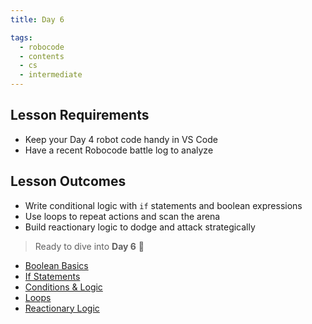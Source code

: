 ```yaml
---
title: Day 6

tags:
  - robocode
  - contents
  - cs
  - intermediate
---
```


## Lesson Requirements

- Keep your Day 4 robot code handy in VS Code
- Have a recent Robocode battle log to analyze

## Lesson Outcomes

- Write conditional logic with `if` statements and boolean expressions
- Use loops to repeat actions and scan the arena
- Build reactionary logic to dodge and attack strategically

> Ready to dive into **Day 6** 🤖

- [Boolean Basics](/robocode/Day-6/00_boolean_basics)
- [If Statements](/robocode/Day-6/01_if_statements)
- [Conditions & Logic](/robocode/Day-6/02_conditions_and_logic)
- [Loops](/robocode/Day-6/03_loops)
- [Reactionary Logic](/robocode/Day-6/04_reactionary_logic)
